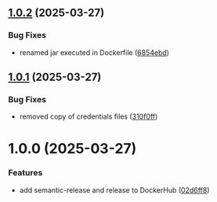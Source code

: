 ## [1.0.2](https://github.com/deepthought42/informationArchitectureAudit/compare/v1.0.1...v1.0.2) (2025-03-27)


### Bug Fixes

* renamed jar executed in Dockerfile ([6854ebd](https://github.com/deepthought42/informationArchitectureAudit/commit/6854ebdce68141888c8522b39ef14247db5f04c7))

## [1.0.1](https://github.com/deepthought42/informationArchitectureAudit/compare/v1.0.0...v1.0.1) (2025-03-27)


### Bug Fixes

* removed copy of credentials files ([310f0ff](https://github.com/deepthought42/informationArchitectureAudit/commit/310f0ff0041ade0f3937c6f551d3d1c4de7b7de8))

# 1.0.0 (2025-03-27)


### Features

* add semantic-release and release to DockerHub ([02d6ff8](https://github.com/deepthought42/informationArchitectureAudit/commit/02d6ff856b25c7470f067ed43b1b681c6b7b19f4))
